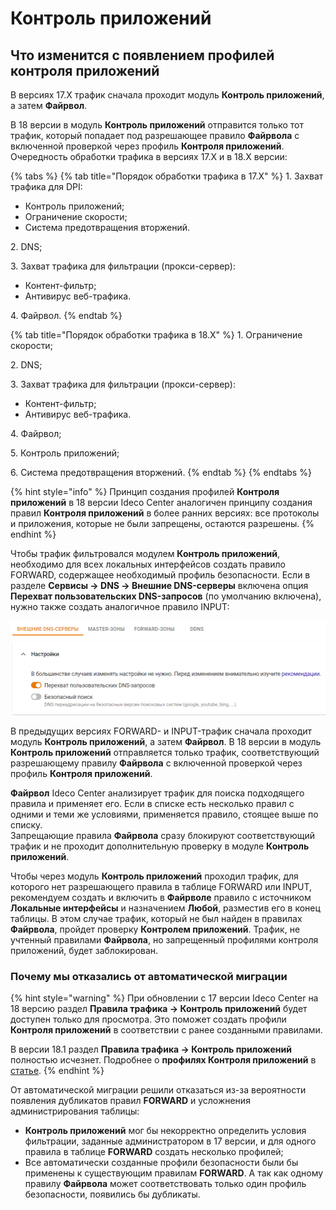 # Контроль приложений

## Что изменится с появлением профилей контроля приложений

В версиях 17.X трафик сначала проходит модуль **Контроль приложений**, а затем **Файрвол**.

В 18 версии в модуль **Контроль приложений** отправится только тот трафик, который попадает под разрешающее правило **Файрвола** с включенной проверкой через профиль **Контроля приложений**. Очередность обработки трафика в версиях 17.X и в 18.Х версии:

{% tabs %}
{% tab title="Порядок обработки трафика в 17.Х" %}
1\. Захват трафика для DPI:

* Контроль приложений;
* Ограничение скорости;
* Система предотвращения вторжений.

2\. DNS;

3\. Захват трафика для фильтрации (прокси-сервер):

* Контент-фильтр;
* Антивирус веб-трафика.

4\. Файрвол.
{% endtab %}

{% tab title="Порядок обработки трафика в 18.Х" %}
1\. Ограничение скорости;

2\. DNS;

3\. Захват трафика для фильтрации (прокси-сервер):

* Контент-фильтр;
* Антивирус веб-трафика.

4\. Файрвол;

5\. Контроль приложений;

6\. Система предотвращения вторжений.
{% endtab %}
{% endtabs %}

{% hint style="info" %}
Принцип создания профилей **Контроля приложений** в 18 версии Ideco Center аналогичен принципу создания правил **Контроля приложений** в более ранних версиях: все протоколы и приложения, которые не были запрещены, остаются разрешены.
{% endhint %}

Чтобы трафик фильтровался модулем **Контроль приложений**, необходимо для всех локальных интерфейсов создать правило FORWARD, содержащее необходимый профиль безопасности. Если в разделе **Сервисы -> DNS -> Внешние DNS-серверы** включена опция **Перехват пользовательских DNS-запросов** (по умолчанию включена), нужно также создать аналогичное правило INPUT:

![](/.gitbook/assets/application-control5.png)

В предыдущих версиях FORWARD- и INPUT-трафик сначала проходит модуль **Контроль приложений**, а затем **Файрвол**. В 18 версии в модуль **Контроль приложений** отправляется только трафик, соответствующий разрешающему правилу **Файрвола** с включенной проверкой через профиль **Контроля приложений**.

**Файрвол** Ideco Center анализирует трафик для поиска подходящего правила и применяет его. Если в списке есть несколько правил с одними и теми же условиями, применяется правило, стоящее выше по списку. \
Запрещающие правила **Файрвола** сразу блокируют соответствующий трафик и не проходит дополнительную проверку в модуле **Контроль приложений**.

Чтобы через модуль **Контроль приложений** проходил трафик, для которого нет разрешающего правила в таблице FORWARD или INPUT, рекомендуем создать и включить в **Файрволе** правило с источником **Локальные интерфейсы** и назначением **Любой**, разместив его в конец таблицы. В этом случае трафик, который не был найден в правилах **Файрвола**, пройдет проверку **Контролем приложений**. Трафик, не учтенный правилами **Файрвола**, но запрещенный профилями контроля приложений, будет заблокирован.

### Почему мы отказались от автоматической миграции

{% hint style="warning" %}
При обновлении с 17 версии Ideco Center на 18 версию раздел **Правила трафика -> Контроль приложений** будет доступен только для просмотра. Это поможет создать профили **Контроля приложений** в соответствии с ранее созданными правилами. 

В версии 18.1 раздел **Правила трафика -> Контроль приложений** полностью исчезнет. Подробнее о **профилях Контроля приложений** в [статье](/settings-cc/security-profiles).
{% endhint %}

От автоматической миграции решили отказаться из-за вероятности появления дубликатов правил **FORWARD** и усложнения администрирования таблицы: 
* **Контроль приложений** мог бы некорректно определить условия фильтрации, заданные администратором в 17 версии, и для одного правила в таблице **FORWARD** создать несколько профилей; 
* Все автоматически созданные профили безопасности были бы применены к существующим правилам **FORWARD**. А так как одному правилу **Файрвола** может соответствовать только один профиль безопасности, появились бы дубликаты.